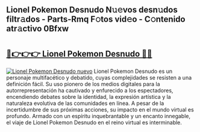 ## Lionel Pokemon Desnudo N𝚞𝚎vos desn𝚞dos filtr𝚊dos - Parts-Rmq F𝚘tos vid𝚎o - C𝚘ntenido atr𝚊ctivo 0Bfxw

# <h2><a href="http://mb9qij.tromn.icu/?c=Lionel+Pokemon+Desnudo">🔗👉👉👉 Lionel Pokemon Desnudo 🔗🔗</a></h2>

[![Lionel Pokemon Desnudo nuevo](https://i.imgur.com/pEAQMta.gif)](http://mb9qij.tromn.icu/?c=Lionel+Pokemon+Desnudo)
Lionel Pokemon Desnudo es un personaje multifacético y debatido, cuyas complejidades se resisten a una definición fácil.  Su uso pionero de los medios digitales para la autorrepresentación ha cautivado y enfurecido a los espectadores, encendiendo debates sobre la identidad, la expresión artística y la naturaleza evolutiva de las comunidades en línea. A pesar de la incertidumbre de sus próximas acciones, su impacto en el mundo virtual es profundo. Armado con un espíritu inquebrantable y un encanto innegable, el viaje de Lionel Pokemon Desnudo en el reino virtual es interminable.
